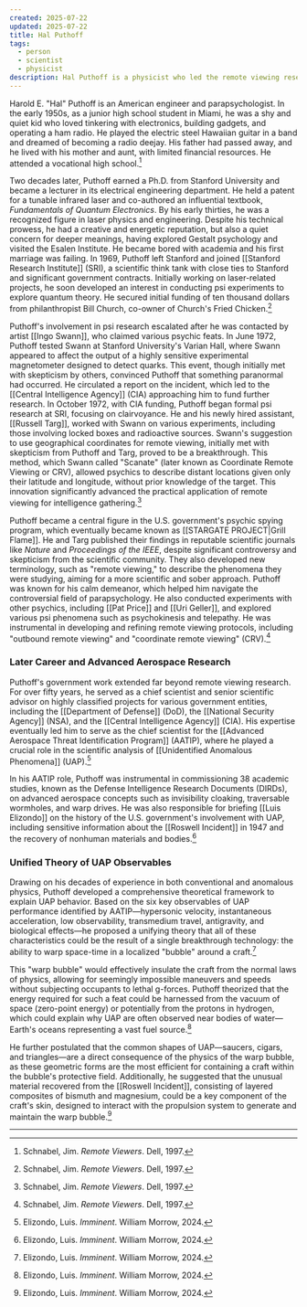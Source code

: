 ```yaml
---
created: 2025-07-22
updated: 2025-07-22
title: Hal Puthoff
tags:
  - person
  - scientist
  - physicist
description: Hal Puthoff is a physicist who led the remote viewing research program at SRI. He was a key figure in the scientific investigation of psychic phenomena.
---
```

Harold E. "Hal" Puthoff is an American engineer and parapsychologist. In the early 1950s, as a junior high school student in Miami, he was a shy and quiet kid who loved tinkering with electronics, building gadgets, and operating a ham radio. He played the electric steel Hawaiian guitar in a band and dreamed of becoming a radio deejay. His father had passed away, and he lived with his mother and aunt, with limited financial resources. He attended a vocational high school.[^1]

Two decades later, Puthoff earned a Ph.D. from Stanford University and became a lecturer in its electrical engineering department. He held a patent for a tunable infrared laser and co-authored an influential textbook, *Fundamentals of Quantum Electronics*. By his early thirties, he was a recognized figure in laser physics and engineering. Despite his technical prowess, he had a creative and energetic reputation, but also a quiet concern for deeper meanings, having explored Gestalt psychology and visited the Esalen Institute. He became bored with academia and his first marriage was failing. In 1969, Puthoff left Stanford and joined [[Stanford Research Institute]] (SRI), a scientific think tank with close ties to Stanford and significant government contracts. Initially working on laser-related projects, he soon developed an interest in conducting psi experiments to explore quantum theory. He secured initial funding of ten thousand dollars from philanthropist Bill Church, co-owner of Church's Fried Chicken.[^1]

Puthoff's involvement in psi research escalated after he was contacted by artist [[Ingo Swann]], who claimed various psychic feats. In June 1972, Puthoff tested Swann at Stanford University's Varian Hall, where Swann appeared to affect the output of a highly sensitive experimental magnetometer designed to detect quarks. This event, though initially met with skepticism by others, convinced Puthoff that something paranormal had occurred. He circulated a report on the incident, which led to the [[Central Intelligence Agency]] (CIA) approaching him to fund further research. In October 1972, with CIA funding, Puthoff began formal psi research at SRI, focusing on clairvoyance. He and his newly hired assistant, [[Russell Targ]], worked with Swann on various experiments, including those involving locked boxes and radioactive sources. Swann's suggestion to use geographical coordinates for remote viewing, initially met with skepticism from Puthoff and Targ, proved to be a breakthrough. This method, which Swann called "Scanate" (later known as Coordinate Remote Viewing or CRV), allowed psychics to describe distant locations given only their latitude and longitude, without prior knowledge of the target. This innovation significantly advanced the practical application of remote viewing for intelligence gathering.[^1]

Puthoff became a central figure in the U.S. government's psychic spying program, which eventually became known as [[STARGATE PROJECT|Grill Flame]]. He and Targ published their findings in reputable scientific journals like *Nature* and *Proceedings of the IEEE*, despite significant controversy and skepticism from the scientific community. They also developed new terminology, such as "remote viewing," to describe the phenomena they were studying, aiming for a more scientific and sober approach. Puthoff was known for his calm demeanor, which helped him navigate the controversial field of parapsychology. He also conducted experiments with other psychics, including [[Pat Price]] and [[Uri Geller]], and explored various psi phenomena such as psychokinesis and telepathy. He was instrumental in developing and refining remote viewing protocols, including "outbound remote viewing" and "coordinate remote viewing" (CRV).[^1]

### Later Career and Advanced Aerospace Research

Puthoff's government work extended far beyond remote viewing research. For over fifty years, he served as a chief scientist and senior scientific advisor on highly classified projects for various government entities, including the [[Department of Defense]] (DoD), the [[National Security Agency]] (NSA), and the [[Central Intelligence Agency]] (CIA). His expertise eventually led him to serve as the chief scientist for the [[Advanced Aerospace Threat Identification Program]] (AATIP), where he played a crucial role in the scientific analysis of [[Unidentified Anomalous Phenomena]] (UAP).[^2]

In his AATIP role, Puthoff was instrumental in commissioning 38 academic studies, known as the Defense Intelligence Research Documents (DIRDs), on advanced aerospace concepts such as invisibility cloaking, traversable wormholes, and warp drives. He was also responsible for briefing [[Luis Elizondo]] on the history of the U.S. government's involvement with UAP, including sensitive information about the [[Roswell Incident]] in 1947 and the recovery of nonhuman materials and bodies.[^2]

### Unified Theory of UAP Observables

Drawing on his decades of experience in both conventional and anomalous physics, Puthoff developed a comprehensive theoretical framework to explain UAP behavior. Based on the six key observables of UAP performance identified by AATIP—hypersonic velocity, instantaneous acceleration, low observability, transmedium travel, antigravity, and biological effects—he proposed a unifying theory that all of these characteristics could be the result of a single breakthrough technology: the ability to warp space-time in a localized "bubble" around a craft.[^2]

This "warp bubble" would effectively insulate the craft from the normal laws of physics, allowing for seemingly impossible maneuvers and speeds without subjecting occupants to lethal g-forces. Puthoff theorized that the energy required for such a feat could be harnessed from the vacuum of space (zero-point energy) or potentially from the protons in hydrogen, which could explain why UAP are often observed near bodies of water—Earth's oceans representing a vast fuel source.[^2]

He further postulated that the common shapes of UAP—saucers, cigars, and triangles—are a direct consequence of the physics of the warp bubble, as these geometric forms are the most efficient for containing a craft within the bubble's protective field. Additionally, he suggested that the unusual material recovered from the [[Roswell Incident]], consisting of layered composites of bismuth and magnesium, could be a key component of the craft's skin, designed to interact with the propulsion system to generate and maintain the warp bubble.[^2]

---

[^1]: Schnabel, Jim. *Remote Viewers*. Dell, 1997.
[^2]: Elizondo, Luis. *Imminent*. William Morrow, 2024.